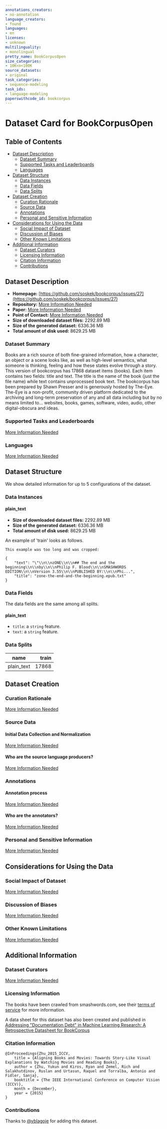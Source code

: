 ```yaml
---
annotations_creators:
- no-annotation
language_creators:
- found
languages:
- en
licenses:
- unknown
multilinguality:
- monolingual
pretty_name: BookCorpusOpen
size_categories:
- 10K<n<100K
source_datasets:
- original
task_categories:
- sequence-modeling
task_ids:
- language-modeling
paperswithcode_id: bookcorpus
---
```


# Dataset Card for BookCorpusOpen

## Table of Contents
- [Dataset Description](#dataset-description)
  - [Dataset Summary](#dataset-summary)
  - [Supported Tasks and Leaderboards](#supported-tasks-and-leaderboards)
  - [Languages](#languages)
- [Dataset Structure](#dataset-structure)
  - [Data Instances](#data-instances)
  - [Data Fields](#data-fields)
  - [Data Splits](#data-splits)
- [Dataset Creation](#dataset-creation)
  - [Curation Rationale](#curation-rationale)
  - [Source Data](#source-data)
  - [Annotations](#annotations)
  - [Personal and Sensitive Information](#personal-and-sensitive-information)
- [Considerations for Using the Data](#considerations-for-using-the-data)
  - [Social Impact of Dataset](#social-impact-of-dataset)
  - [Discussion of Biases](#discussion-of-biases)
  - [Other Known Limitations](#other-known-limitations)
- [Additional Information](#additional-information)
  - [Dataset Curators](#dataset-curators)
  - [Licensing Information](#licensing-information)
  - [Citation Information](#citation-information)
  - [Contributions](#contributions)

## Dataset Description

- **Homepage:** [https://github.com/soskek/bookcorpus/issues/27](https://github.com/soskek/bookcorpus/issues/27)
- **Repository:** [More Information Needed](https://github.com/huggingface/datasets/blob/master/CONTRIBUTING.md#how-to-contribute-to-the-dataset-cards)
- **Paper:** [More Information Needed](https://github.com/huggingface/datasets/blob/master/CONTRIBUTING.md#how-to-contribute-to-the-dataset-cards)
- **Point of Contact:** [More Information Needed](https://github.com/huggingface/datasets/blob/master/CONTRIBUTING.md#how-to-contribute-to-the-dataset-cards)
- **Size of downloaded dataset files:** 2292.89 MB
- **Size of the generated dataset:** 6336.36 MB
- **Total amount of disk used:** 8629.25 MB

### Dataset Summary

Books are a rich source of both fine-grained information, how a character, an object or a scene looks like, as well as high-level semantics, what someone is thinking, feeling and how these states evolve through a story.
This version of bookcorpus has 17868 dataset items (books). Each item contains two fields: title and text. The title is the name of the book (just the file name) while text contains unprocessed book text. The bookcorpus has been prepared by Shawn Presser and is generously hosted by The-Eye. The-Eye is a non-profit, community driven platform dedicated to the archiving and long-term preservation of any and all data including but by no means limited to... websites, books, games, software, video, audio, other digital-obscura and ideas.

### Supported Tasks and Leaderboards

[More Information Needed](https://github.com/huggingface/datasets/blob/master/CONTRIBUTING.md#how-to-contribute-to-the-dataset-cards)

### Languages

[More Information Needed](https://github.com/huggingface/datasets/blob/master/CONTRIBUTING.md#how-to-contribute-to-the-dataset-cards)

## Dataset Structure

We show detailed information for up to 5 configurations of the dataset.

### Data Instances

#### plain_text

- **Size of downloaded dataset files:** 2292.89 MB
- **Size of the generated dataset:** 6336.36 MB
- **Total amount of disk used:** 8629.25 MB

An example of 'train' looks as follows.
```
This example was too long and was cropped:

{
    "text": "\"\\n\\nzONE\\n\\n## The end and the beginning\\n\\nby\\n\\nPhilip F. Blood\\n\\nSMASHWORDS EDITION\\n\\nVersion 3.55\\n\\nPUBLISHED BY:\\n\\nPhi...",
    "title": "zone-the-end-and-the-beginning.epub.txt"
}
```

### Data Fields

The data fields are the same among all splits.

#### plain_text
- `title`: a `string` feature.
- `text`: a `string` feature.

### Data Splits

|   name   |train|
|----------|----:|
|plain_text|17868|

## Dataset Creation

### Curation Rationale

[More Information Needed](https://github.com/huggingface/datasets/blob/master/CONTRIBUTING.md#how-to-contribute-to-the-dataset-cards)

### Source Data

#### Initial Data Collection and Normalization

[More Information Needed](https://github.com/huggingface/datasets/blob/master/CONTRIBUTING.md#how-to-contribute-to-the-dataset-cards)

#### Who are the source language producers?

[More Information Needed](https://github.com/huggingface/datasets/blob/master/CONTRIBUTING.md#how-to-contribute-to-the-dataset-cards)

### Annotations

#### Annotation process

[More Information Needed](https://github.com/huggingface/datasets/blob/master/CONTRIBUTING.md#how-to-contribute-to-the-dataset-cards)

#### Who are the annotators?

[More Information Needed](https://github.com/huggingface/datasets/blob/master/CONTRIBUTING.md#how-to-contribute-to-the-dataset-cards)

### Personal and Sensitive Information

[More Information Needed](https://github.com/huggingface/datasets/blob/master/CONTRIBUTING.md#how-to-contribute-to-the-dataset-cards)

## Considerations for Using the Data

### Social Impact of Dataset

[More Information Needed](https://github.com/huggingface/datasets/blob/master/CONTRIBUTING.md#how-to-contribute-to-the-dataset-cards)

### Discussion of Biases

[More Information Needed](https://github.com/huggingface/datasets/blob/master/CONTRIBUTING.md#how-to-contribute-to-the-dataset-cards)

### Other Known Limitations

[More Information Needed](https://github.com/huggingface/datasets/blob/master/CONTRIBUTING.md#how-to-contribute-to-the-dataset-cards)

## Additional Information

### Dataset Curators

[More Information Needed](https://github.com/huggingface/datasets/blob/master/CONTRIBUTING.md#how-to-contribute-to-the-dataset-cards)

### Licensing Information

The books have been crawled from smashwords.com, see their [terms of service](https://www.smashwords.com/about/tos) for more information.

A data sheet for this dataset has also been created and published in [Addressing "Documentation Debt" in Machine Learning Research: A Retrospective Datasheet for BookCorpus](https://arxiv.org/abs/2105.05241)

### Citation Information

```
@InProceedings{Zhu_2015_ICCV,
    title = {Aligning Books and Movies: Towards Story-Like Visual Explanations by Watching Movies and Reading Books},
    author = {Zhu, Yukun and Kiros, Ryan and Zemel, Rich and Salakhutdinov, Ruslan and Urtasun, Raquel and Torralba, Antonio and Fidler, Sanja},
    booktitle = {The IEEE International Conference on Computer Vision (ICCV)},
    month = {December},
    year = {2015}
}

```


### Contributions

Thanks to [@vblagoje](https://github.com/vblagoje) for adding this dataset.
